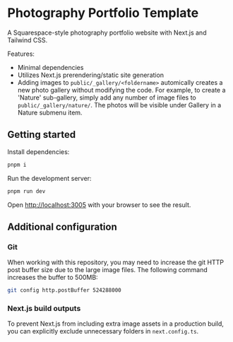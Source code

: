 # Photography Portfolio Template

A Squarespace-style photography portfolio website with Next.js and Tailwind CSS.

Features:

- Minimal dependencies
- Utilizes Next.js prerendering/static site generation
- Adding images to `public/_gallery/<foldername>` automically creates a new photo gallery without modifying the code. For example, to create a 'Nature' sub-gallery, simply add any number of image files to `public/_gallery/nature/`. The photos will be visible under Gallery in a Nature submenu item.

## Getting started

Install dependencies:

```sh
pnpm i
```

Run the development server:

```sh
pnpm run dev
```

Open [http://localhost:3005](http://localhost:3005) with your browser to see the result.

## Additional configuration

### Git  

When working with this repository, you may need to increase the git HTTP post buffer size due to the large image files. The following command increases the buffer to 500MB:

```sh
git config http.postBuffer 524288000
```

### Next.js build outputs

To prevent Next.js from including extra image assets in a production build, you can explicitly exclude unnecessary folders in `next.config.ts`.
